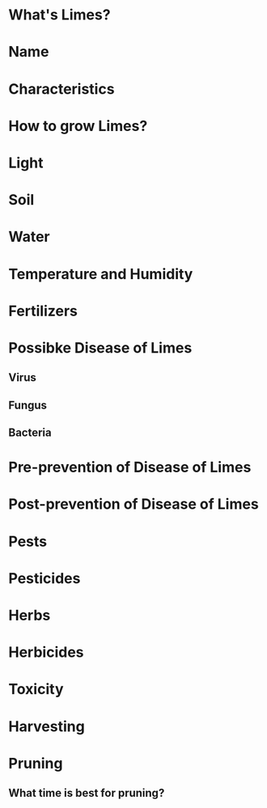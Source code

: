 #  What's  Limes?
# Name

# Characteristics

# How to grow Limes?
# Light
# Soil
# Water
# Temperature  and Humidity
# Fertilizers
# Possibke Disease  of  Limes

## Virus
##  Fungus
##  Bacteria
# Pre-prevention of Disease  of Limes
# Post-prevention of Disease  of   Limes
#  Pests
# Pesticides
# Herbs
# Herbicides
#  Toxicity
# Harvesting
# Pruning 
##  What time  is best  for pruning?